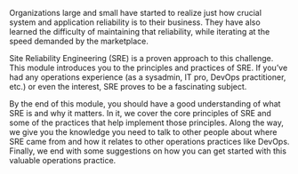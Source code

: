Organizations large and small have started to realize just how crucial system and application reliability is to their business. They have also learned the difficulty of maintaining that reliability, while iterating at the speed demanded by the marketplace. 

Site Reliability Engineering (SRE) is a proven approach to this challenge. This module introduces you to the principles and practices of SRE. If you’ve had any operations experience (as a sysadmin, IT pro, DevOps practitioner, etc.) or even the interest, SRE proves to be a fascinating subject.

By the end of this module, you should have a good understanding of what SRE is and why it matters. In it, we cover the core principles of SRE and some of the practices that help implement those principles. Along the way, we give you the knowledge you need to talk to other people about where SRE came from and how it relates to other operations practices like DevOps. Finally, we end with some suggestions on how you can get started with this valuable operations practice.
